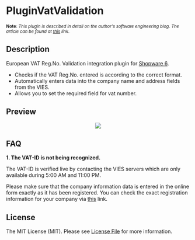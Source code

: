 # PluginVatValidation

<small>**Note**: _This plugin is described in detail on the author's software engineering blog. The article can be found at [this](https://pietrzakadrian.com/blog/accelerate-the-purchasing-process-in-e-commerce-based-on-shopware-6) link._</small>

## Description

European VAT Reg.No. Validation integration plugin for [Shopware 6](https://github.com/shopware/platform).

- Checks if the VAT Reg.No. entered is according to the correct format.
- Automatically enters data into the company name and address fields from the VIES.
- Allows you to set the required field for vat number.

## Preview

<p align="center">
  <img src="https://pietrzakadrian.com/1a633aa453c9a2e09bce0764e8e36435/preview2.gif">
</p>

## FAQ

**1. The VAT-ID is not being recognized.**

The VAT-ID is verified live by contacting the VIES servers which are only available during 5:00 AM and 11:00 PM.

Please make sure that the company information data is entered in the online form exactly as it has been registered. You can check the exact registration information for your company via [this](https://ec.europa.eu/taxation_customs/vies/vatResponse.html?locale=en) link.

## License

The MIT License (MIT). Please see [License File](LICENSE) for more information.
